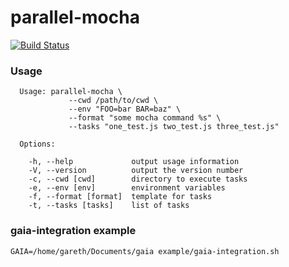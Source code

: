 # parallel-mocha


[![Build Status](https://travis-ci.org/gaye/mocha-parallel.png?branch=master)](https://travis-ci.org/gaye/mocha-parallel)

### Usage

```
  Usage: parallel-mocha \
             --cwd /path/to/cwd \
             --env "FOO=bar BAR=baz" \
             --format "some mocha command %s" \
             --tasks "one_test.js two_test.js three_test.js"

  Options:

    -h, --help             output usage information
    -V, --version          output the version number
    -c, --cwd [cwd]        directory to execute tasks
    -e, --env [env]        environment variables
    -f, --format [format]  template for tasks
    -t, --tasks [tasks]    list of tasks

```

### gaia-integration example

`GAIA=/home/gareth/Documents/gaia example/gaia-integration.sh`
